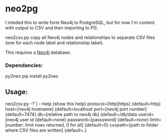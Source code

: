 # neo2pg
I inteded this to write form Neo4j to PostgreSQL, but for now I'm content with output to CSV and then importing to PG.

neo2csv.py copy all Neo4j nodes and relationships to separate CSV files (one for each node label and relationship label).

This requires a [Neo4j](http://neo4j.com/download/) database.

### Dependancies:
py2neo
	pip install py2neo

## Usage:
neo2csv.py
 -? | --help {show this help}
 protocol=[http|https] {default=http}
 host=[neo4j hostname] {default=localhost
 port=[neo4j port number] {default=7474}
 db=[relative path to neo4j db] {default=/db/data
 userid=[neo4j user id {default=none}
 password=[passsword] {default=none}
 limit=[number: limit rows returned, 0 for all] {default=0}
 csvpath=[path to folder where CSV files are written] {default=.}